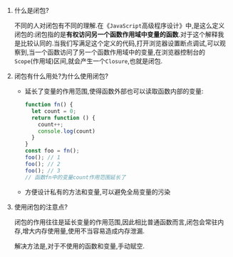 1. 什么是闭包?

   不同的人对闭包有不同的理解.在《`JavaScript`高级程序设计》中,是这么定义闭包的:闭包指的是**有权访问另一个函数作用域中变量的函数**.对于这个解释我是比较认同的.当我们写满足这个定义的代码,打开浏览器设置断点调试,可以观察到,当一个函数访问了另一个函数作用域中的变量,在浏览器控制台的`Scope`(作用域)区间,就会产生一个`Closure`,也就是闭包.

2. 闭包有什么用处?为什么使用闭包?

   - 延长了变量的作用范围,使得函数外部也可以读取函数内部的变量:

     ```js
     function fn() {
       let count = 0;
       return function () {
         count++;
         console.log(count)
       }
     }
     const foo = fn();
     foo(); // 1
     foo(); // 2
     foo(); // 3
     // 函数fn中的变量count作用范围延长了
     ```

   - 方便设计私有的方法和变量,可以避免全局变量的污染

3. 使用闭包的注意点?

   闭包的作用往往是延长变量的作用范围,因此相比普通函数而言,闭包会常驻内存,增大内存使用量,使用不当容易造成内存泄漏.

   解决方法是,对于不使用的函数和变量,手动赋空.